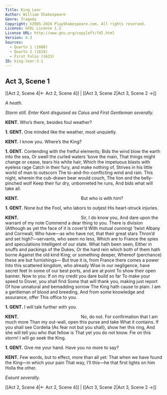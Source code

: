```yaml
---
Title: King Lear
Author: William Shakespeare
Genre: Tragedy
Copyright: ©2005-2024 PlayShakespeare.com. All rights reserved.
License: GFDL License 1.3
License URL: http://www.gnu.org/copyleft/fdl.html
Version: 4.3
Sources:
  - Quarto 1 (1608)
  - Quarto 2 (1619)
  - First Folio (1623)
ID: king-lear-3-1
---
```


## Act 3, Scene 1
[[Act 2, Scene 4|← Act 2, Scene 4]] | [[Act 3, Scene 2|Act 3, Scene 2 →]]

*A heath.*

*Storm still. Enter Kent disguised as Caius and First Gentleman severally.*

**KENT.**
Who’s there, besides foul weather?

**1. GENT.**
One minded like the weather, most unquietly.

**KENT.**
I know you. Where’s the King?

**1. GENT.**
Contending with the fretful elements;
Bids the wind blow the earth into the sea,
Or swell the curled waters ’bove the main,
That things might change or cease, tears his white hair,
Which the impetuous blasts with eyeless rage
Catch in their fury, and make nothing of,
Strives in his little world of man to outscorn
The to-and-fro-conflicting wind and rain.
This night, wherein the cub-drawn bear would couch,
The lion and the belly-pinched wolf
Keep their fur dry, unbonneted he runs,
And bids what will take all.

**KENT.**
              But who is with him?

**1. GENT.**
None but the Fool, who labors to outjest
His heart-struck injuries.

**KENT.**
              Sir, I do know you,
And dare upon the warrant of my note
Commend a dear thing to you. There is division
(Although as yet the face of it is cover’d
With mutual cunning) ’twixt Albany and Cornwall;
Who have—as who have not, that their great stars
Thron’d and set high?—servants, who seem no less,
Which are to France the spies and speculations
Intelligent of our state. What hath been seen,
Either in snuffs and packings of the Dukes,
Or the hard rein which both of them hath borne
Against the old kind King; or something deeper,
Whereof (perchance) these are but furnishings⁠—
But true it is, from France there comes a power
Into this scattered kingdom, who already
Wise in our negligence, have secret feet
In some of our best ports, and are at point
To show their open banner. Now to you:
If on my credit you dare build so far
To make your speed to Dover, you shall find
Some that will thank you, making just report
Of how unnatural and bemadding sorrow
The King hath cause to plain.
I am a gentleman of blood and breeding,
And from some knowledge and assurance, offer
This office to you.

**1. GENT.**
I will talk further with you.

**KENT.**
              No, do not.
For confirmation that I am much more
Than my out-wall, open this purse and take
What it contains. If you shall see Cordelia
(As fear not but you shall), show her this ring,
And she will tell you who that fellow is
That yet you do not know. Fie on this storm!
I will go seek the King.

**1. GENT.**
Give me your hand. Have you no more to say?

**KENT.**
Few words, but to effect, more than all yet:
That when we have found the King—in which your pain
That way, I’ll this—he that first lights on him
Holla the other.

*Exeunt severally.*

[[Act 2, Scene 4|← Act 2, Scene 4]] | [[Act 3, Scene 2|Act 3, Scene 2 →]]